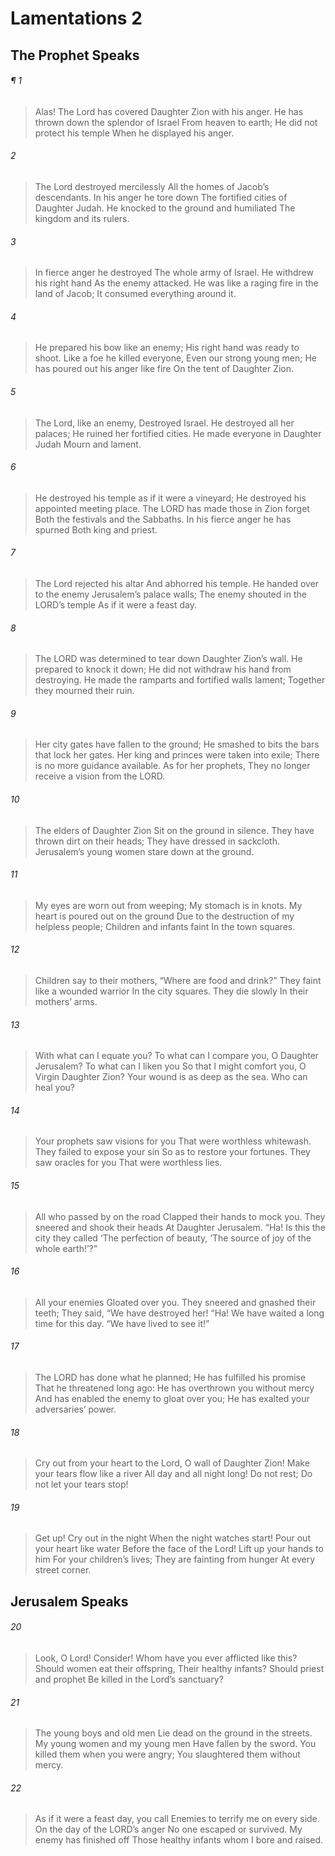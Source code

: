 # Lamentations 2
## The Prophet Speaks
###### ¶ 1
> Alas! The Lord has covered
> Daughter Zion with his anger.
> He has thrown down the splendor of Israel
> From heaven to earth;
> He did not protect his temple
> When he displayed his anger.
###### 2
> The Lord destroyed mercilessly
> All the homes of Jacob’s descendants.
> In his anger he tore down
> The fortified cities of Daughter Judah.
> He knocked to the ground and humiliated
> The kingdom and its rulers.
###### 3
> In fierce anger he destroyed
> The whole army of Israel.
> He withdrew his right hand
> As the enemy attacked.
> He was like a raging fire in the land of Jacob;
> It consumed everything around it.
###### 4
> He prepared his bow like an enemy;
> His right hand was ready to shoot.
> Like a foe he killed everyone,
> Even our strong young men;
> He has poured out his anger like fire
> On the tent of Daughter Zion.
###### 5
> The Lord, like an enemy,
> Destroyed Israel.
> He destroyed all her palaces;
> He ruined her fortified cities.
> He made everyone in Daughter Judah
> Mourn and lament.
###### 6
> He destroyed his temple as if it were a vineyard;
> He destroyed his appointed meeting place.
> The LORD has made those in Zion forget
> Both the festivals and the Sabbaths.
> In his fierce anger he has spurned
> Both king and priest.
###### 7
> The Lord rejected his altar
> And abhorred his temple.
> He handed over to the enemy
> Jerusalem’s palace walls;
> The enemy shouted in the LORD’s temple
> As if it were a feast day.
###### 8
> The LORD was determined to tear down
> Daughter Zion’s wall.
> He prepared to knock it down;
> He did not withdraw his hand from destroying.
> He made the ramparts and fortified walls lament;
> Together they mourned their ruin.
###### 9
> Her city gates have fallen to the ground;
> He smashed to bits the bars that lock her gates.
> Her king and princes were taken into exile;
> There is no more guidance available.
> As for her prophets,
> They no longer receive a vision from the LORD.
###### 10
> The elders of Daughter Zion
> Sit on the ground in silence.
> They have thrown dirt on their heads;
> They have dressed in sackcloth.
> Jerusalem’s young women stare down at the ground.
###### 11
> My eyes are worn out from weeping;
> My stomach is in knots.
> My heart is poured out on the ground
> Due to the destruction of my helpless people;
> Children and infants faint
> In the town squares.
###### 12
> Children say to their mothers,
> “Where are food and drink?”
> They faint like a wounded warrior
> In the city squares.
> They die slowly
> In their mothers’ arms.
###### 13
> With what can I equate you?
> To what can I compare you, O Daughter Jerusalem?
> To what can I liken you
> So that I might comfort you, O Virgin Daughter Zion?
> Your wound is as deep as the sea.
> Who can heal you?
###### 14
> Your prophets saw visions for you
> That were worthless whitewash.
> They failed to expose your sin
> So as to restore your fortunes.
> They saw oracles for you
> That were worthless lies.
###### 15
> All who passed by on the road
> Clapped their hands to mock you.
> They sneered and shook their heads
> At Daughter Jerusalem.
> “Ha! Is this the city they called
> ‘The perfection of beauty,
> ‘The source of joy of the whole earth!’?”
###### 16
> All your enemies
> Gloated over you.
> They sneered and gnashed their teeth;
> They said, “We have destroyed her!
> “Ha! We have waited a long time for this day.
> “We have lived to see it!”
###### 17
> The LORD has done what he planned;
> He has fulfilled his promise
> That he threatened long ago:
> He has overthrown you without mercy
> And has enabled the enemy to gloat over you;
> He has exalted your adversaries’ power.
###### 18
> Cry out from your heart to the Lord,
> O wall of Daughter Zion!
> Make your tears flow like a river
> All day and all night long!
> Do not rest;
> Do not let your tears stop!
###### 19
> Get up! Cry out in the night
> When the night watches start!
> Pour out your heart like water
> Before the face of the Lord!
> Lift up your hands to him
> For your children’s lives;
> They are fainting from hunger
> At every street corner.
## Jerusalem Speaks
###### 20
> Look, O Lord! Consider!
> Whom have you ever afflicted like this?
> Should women eat their offspring,
> Their healthy infants?
> Should priest and prophet
> Be killed in the Lord’s sanctuary?
###### 21
> The young boys and old men
> Lie dead on the ground in the streets.
> My young women and my young men
> Have fallen by the sword.
> You killed them when you were angry;
> You slaughtered them without mercy.
###### 22
> As if it were a feast day, you call
> Enemies to terrify me on every side.
> On the day of the LORD’s anger
> No one escaped or survived.
> My enemy has finished off
> Those healthy infants whom I bore and raised.
